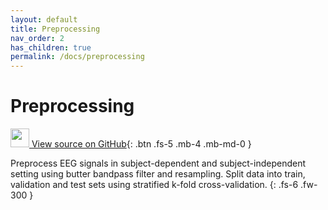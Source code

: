 ```yaml
---
layout: default
title: Preprocessing
nav_order: 2
has_children: true
permalink: /docs/preprocessing
---
```


# Preprocessing

[<img src="https://min2net.github.io/assets/images/github.png" width="30" height="30"> View source on GitHub](https://github.com/IoBT-VISTEC/MIN2Net/tree/main/min2net/preprocessing){: .btn .fs-5 .mb-4 .mb-md-0 } 

Preprocess EEG signals in subject-dependent and subject-independent setting using butter bandpass filter and resampling. Split data into train, validation and test sets using stratified k-fold cross-validation.
{: .fs-6 .fw-300 }
